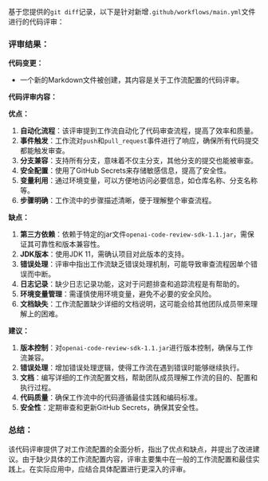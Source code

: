 基于您提供的`git diff`记录，以下是针对新增`.github/workflows/main.yml`文件进行的代码评审：

### 评审结果：

**代码变更：**
- 一个新的Markdown文件被创建，其内容是关于工作流配置的代码评审。

**代码评审内容：**

**优点：**
1. **自动化流程**：该评审提到工作流自动化了代码审查流程，提高了效率和质量。
2. **事件触发**：工作流对`push`和`pull_request`事件进行了响应，确保所有代码提交都能触发审查。
3. **分支兼容**：支持所有分支，意味着不仅主分支，其他分支的提交也能被审查。
4. **安全配置**：使用了GitHub Secrets来存储敏感信息，提高了安全性。
5. **变量利用**：通过环境变量，可以方便地访问必要信息，如仓库名称、分支名称等。
6. **步骤明确**：工作流中的步骤描述清晰，便于理解整个审查流程。

**缺点：**
1. **第三方依赖**：依赖于特定的jar文件`openai-code-review-sdk-1.1.jar`，需保证其可靠性和版本兼容性。
2. **JDK版本**：使用JDK 11，需确认项目对此版本的支持。
3. **错误处理**：评审中指出工作流缺乏错误处理机制，可能导致审查流程因单个错误而中断。
4. **日志记录**：缺少日志记录功能，这对于问题排查和追踪流程是有帮助的。
5. **环境变量管理**：需谨慎使用环境变量，避免不必要的安全风险。
6. **文档缺失**：工作流配置缺少详细的文档说明，这可能会给其他团队成员带来理解上的困难。

**建议：**
1. **版本控制**：对`openai-code-review-sdk-1.1.jar`进行版本控制，确保与工作流兼容。
2. **错误处理**：增加错误处理逻辑，使得工作流在遇到错误时能够继续执行。
3. **文档**：编写详细的工作流配置文档，帮助团队成员理解工作流的目的、配置和执行过程。
4. **代码质量**：确保工作流中的代码遵循最佳实践和编码标准。
5. **安全性**：定期审查和更新GitHub Secrets，确保其安全性。

### 总结：
该代码评审提供了对工作流配置的全面分析，指出了优点和缺点，并提出了改进建议。由于缺少具体的工作流配置内容，评审主要集中在一般的工作流配置和最佳实践上。在实际应用中，应结合具体配置进行更深入的评审。